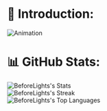 # 🥀 Introduction:
![Animation](https://github.com/user-attachments/assets/3bcf3c4e-2e4d-4b27-966c-e54f2ac859e8)

# 📊 GitHub Stats:
![BeforeLights's Stats](https://github-readme-stats.vercel.app/api?username=BeforeLights&theme=midnight-purple&show_icons=true&hide_border=true&count_private=true)<br/>
![BeforeLights's Streak](https://github-readme-streak-stats.herokuapp.com/?user=BeforeLights&theme=midnight-purple&hide_border=true)<br/>
![BeforeLights's Top Languages](https://github-readme-stats.vercel.app/api/top-langs/?username=BeforeLights&theme=midnight-purple&show_icons=true&hide_border=true&layout=compact)
